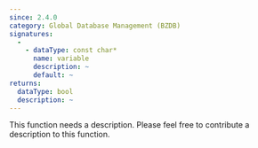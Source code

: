```yaml
---
since: 2.4.0
category: Global Database Management (BZDB)
signatures:
  -
    - dataType: const char*
      name: variable
      description: ~
      default: ~
returns:
  dataType: bool
  description: ~
---
```


This function needs a description. Please feel free to contribute a description to this function.
